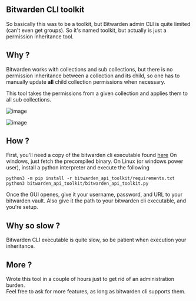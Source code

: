 ## Bitwarden CLI toolkit

So basically this was to be a toolkit, but Bitwarden admin CLI is quite limited (can't even get groups).
So it's named toolkit, but actually is just a permission inheritance tool.

## Why ?

Bitwarden works with collections and sub collections, but there is no permission inheritance between a collection and its child, so one has to manually update __all__ child collection permissions when necessary.

This tool takes the permissions from a given collection and applies them to all sub collections.

![image](https://github.com/user-attachments/assets/8300756a-3edf-4094-a12e-288e892d4150)

![image](https://github.com/user-attachments/assets/e5a41607-88b8-4da1-8d1f-07a1a2fb3ca5)

## How ?

First, you'll need a copy of the bitwarden cli executable found [here](https://bitwarden.com/download/#downloads-command-line-interface)
On windows, just fetch the precompiled binary.
On Linux (or windows power user), install a python interpreter and execute the following
```
python3 -m pip install -r bitwarden_api_toolkit/requirements.txt
python3 bitwarden_api_toolkit/bitwarden_api_toolkit.py
```

Once the GUI openes, give it your username, password, and URL to your bitwarden vault.
Also give it the path to your bitwarden cli executable, and you're setup.

## Why so slow ?

Bitwarden CLI executable is quite slow, so be patient when execution your inheritance.

## More ?

Wrote this tool in a couple of hours just to get rid of an administration burden.  
Feel free to ask for more features, as long as bitwarden cli supports them.

